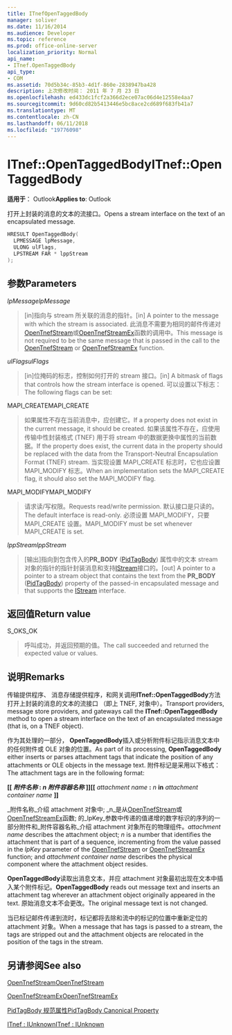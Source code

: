 ```yaml
---
title: ITnefOpenTaggedBody
manager: soliver
ms.date: 11/16/2014
ms.audience: Developer
ms.topic: reference
ms.prod: office-online-server
localization_priority: Normal
api_name:
- ITnef.OpenTaggedBody
api_type:
- COM
ms.assetid: 70d5b34c-85b3-4d1f-860e-2838947ba428
description: 上次修改时间： 2011 年 7 月 23 日
ms.openlocfilehash: ed433dc1fcf2a366d2ece07ac06d4e12558e4aa7
ms.sourcegitcommit: 9d60cd82b5413446e5bc8ace2cd689f683fb41a7
ms.translationtype: MT
ms.contentlocale: zh-CN
ms.lasthandoff: 06/11/2018
ms.locfileid: "19776098"
---
```

# <a name="itnefopentaggedbody"></a><span data-ttu-id="4aa70-103">ITnef::OpenTaggedBody</span><span class="sxs-lookup"><span data-stu-id="4aa70-103">ITnef::OpenTaggedBody</span></span>

  
  
<span data-ttu-id="4aa70-104">**适用于**： Outlook</span><span class="sxs-lookup"><span data-stu-id="4aa70-104">**Applies to**: Outlook</span></span> 
  
<span data-ttu-id="4aa70-105">打开上封装的消息的文本的流接口。</span><span class="sxs-lookup"><span data-stu-id="4aa70-105">Opens a stream interface on the text of an encapsulated message.</span></span>
  
```cpp
HRESULT OpenTaggedBody(
  LPMESSAGE lpMessage,
  ULONG ulFlags,
  LPSTREAM FAR * lppStream
);
```

## <a name="parameters"></a><span data-ttu-id="4aa70-106">参数</span><span class="sxs-lookup"><span data-stu-id="4aa70-106">Parameters</span></span>

 <span data-ttu-id="4aa70-107">_lpMessage_</span><span class="sxs-lookup"><span data-stu-id="4aa70-107">_lpMessage_</span></span>
  
> <span data-ttu-id="4aa70-108">[in]指向与 stream 所关联的消息的指针。</span><span class="sxs-lookup"><span data-stu-id="4aa70-108">[in] A pointer to the message with which the stream is associated.</span></span> <span data-ttu-id="4aa70-109">此消息不需要为相同的邮件传递对[OpenTnefStream](opentnefstream.md)或[OpenTnefStreamEx](opentnefstreamex.md)函数的调用中。</span><span class="sxs-lookup"><span data-stu-id="4aa70-109">This message is not required to be the same message that is passed in the call to the [OpenTnefStream](opentnefstream.md) or [OpenTnefStreamEx](opentnefstreamex.md) function.</span></span> 
    
 <span data-ttu-id="4aa70-110">_ulFlags_</span><span class="sxs-lookup"><span data-stu-id="4aa70-110">_ulFlags_</span></span>
  
> <span data-ttu-id="4aa70-111">[in]位掩码的标志，控制如何打开的 stream 接口。</span><span class="sxs-lookup"><span data-stu-id="4aa70-111">[in] A bitmask of flags that controls how the stream interface is opened.</span></span> <span data-ttu-id="4aa70-112">可以设置以下标志：</span><span class="sxs-lookup"><span data-stu-id="4aa70-112">The following flags can be set:</span></span>
    
<span data-ttu-id="4aa70-113">MAPI_CREATE</span><span class="sxs-lookup"><span data-stu-id="4aa70-113">MAPI_CREATE</span></span> 
  
> <span data-ttu-id="4aa70-114">如果属性不存在当前消息中，应创建它。</span><span class="sxs-lookup"><span data-stu-id="4aa70-114">If a property does not exist in the current message, it should be created.</span></span> <span data-ttu-id="4aa70-115">如果该属性不存在，应使用传输中性封装格式 (TNEF) 用于将 stream 中的数据更换中属性的当前数据。</span><span class="sxs-lookup"><span data-stu-id="4aa70-115">If the property does exist, the current data in the property should be replaced with the data from the Transport-Neutral Encapsulation Format (TNEF) stream.</span></span> <span data-ttu-id="4aa70-116">当实现设置 MAPI_CREATE 标志时，它也应设置 MAPI_MODIFY 标志。</span><span class="sxs-lookup"><span data-stu-id="4aa70-116">When an implementation sets the MAPI_CREATE flag, it should also set the MAPI_MODIFY flag.</span></span>
    
<span data-ttu-id="4aa70-117">MAPI_MODIFY</span><span class="sxs-lookup"><span data-stu-id="4aa70-117">MAPI_MODIFY</span></span> 
  
> <span data-ttu-id="4aa70-118">请求读/写权限。</span><span class="sxs-lookup"><span data-stu-id="4aa70-118">Requests read/write permission.</span></span> <span data-ttu-id="4aa70-119">默认接口是只读的。</span><span class="sxs-lookup"><span data-stu-id="4aa70-119">The default interface is read-only.</span></span> <span data-ttu-id="4aa70-120">必须设置 MAPI_MODIFY，只要 MAPI_CREATE 设置。</span><span class="sxs-lookup"><span data-stu-id="4aa70-120">MAPI_MODIFY must be set whenever MAPI_CREATE is set.</span></span>
    
 <span data-ttu-id="4aa70-121">_lppStream_</span><span class="sxs-lookup"><span data-stu-id="4aa70-121">_lppStream_</span></span>
  
> <span data-ttu-id="4aa70-122">[输出]指向到包含传入的**PR_BODY** ([PidTagBody](pidtagbody-canonical-property.md)) 属性中的文本 stream 对象的指针的指针封装消息和支持[IStream](http://msdn.microsoft.com/library/stg.istream%28Office.15%29.aspx)接口的。</span><span class="sxs-lookup"><span data-stu-id="4aa70-122">[out] A pointer to a pointer to a stream object that contains the text from the **PR_BODY** ([PidTagBody](pidtagbody-canonical-property.md)) property of the passed-in encapsulated message and that supports the [IStream](http://msdn.microsoft.com/library/stg.istream%28Office.15%29.aspx) interface.</span></span> 
    
## <a name="return-value"></a><span data-ttu-id="4aa70-123">返回值</span><span class="sxs-lookup"><span data-stu-id="4aa70-123">Return value</span></span>

<span data-ttu-id="4aa70-124">S_OK</span><span class="sxs-lookup"><span data-stu-id="4aa70-124">S_OK</span></span> 
  
> <span data-ttu-id="4aa70-125">呼叫成功，并返回预期的值。</span><span class="sxs-lookup"><span data-stu-id="4aa70-125">The call succeeded and returned the expected value or values.</span></span>
    
## <a name="remarks"></a><span data-ttu-id="4aa70-126">说明</span><span class="sxs-lookup"><span data-stu-id="4aa70-126">Remarks</span></span>

<span data-ttu-id="4aa70-127">传输提供程序、 消息存储提供程序，和网关调用**ITnef::OpenTaggedBody**方法打开上封装的消息的文本的流接口 （即上 TNEF, 对象中）。</span><span class="sxs-lookup"><span data-stu-id="4aa70-127">Transport providers, message store providers, and gateways call the **ITnef::OpenTaggedBody** method to open a stream interface on the text of an encapsulated message (that is, on a TNEF object).</span></span> 
  
<span data-ttu-id="4aa70-128">作为其处理的一部分， **OpenTaggedBody**插入或分析附件标记指示消息文本中的任何附件或 OLE 对象的位置。</span><span class="sxs-lookup"><span data-stu-id="4aa70-128">As part of its processing, **OpenTaggedBody** either inserts or parses attachment tags that indicate the position of any attachments or OLE objects in the message text.</span></span> <span data-ttu-id="4aa70-129">附件标记是采用以下格式：</span><span class="sxs-lookup"><span data-stu-id="4aa70-129">The attachment tags are in the following format:</span></span> 
  
 <span data-ttu-id="4aa70-130">**[[** **_附件名称_ **:** _n_ _附件容器名称_** **]]**</span><span class="sxs-lookup"><span data-stu-id="4aa70-130">**[[** _attachment name_ **:** _n_ **in** _attachment container name_ **]]**</span></span>
  
 <span data-ttu-id="4aa70-131">_附件名称_介绍 attachment 对象中; _n_是从[OpenTnefStream](opentnefstream.md)或[OpenTnefStreamEx](opentnefstreamex.md)函数; 的_lpKey_参数中传递的值递增的数字标识的序列的一部分附件和_附件容器名称_介绍 attachment 对象所在的物理组件。</span><span class="sxs-lookup"><span data-stu-id="4aa70-131">_attachment name_ describes the attachment object;  _n_ is a number that identifies the attachment that is part of a sequence, incrementing from the value passed in the  _lpKey_ parameter of the [OpenTnefStream](opentnefstream.md) or [OpenTnefStreamEx](opentnefstreamex.md) function; and  _attachment container name_ describes the physical component where the attachment object resides.</span></span> 
  
 <span data-ttu-id="4aa70-132">**OpenTaggedBody**读取出消息文本，并应 attachment 对象最初出现在文本中插入某个附件标记。</span><span class="sxs-lookup"><span data-stu-id="4aa70-132">**OpenTaggedBody** reads out message text and inserts an attachment tag wherever an attachment object originally appeared in the text.</span></span> <span data-ttu-id="4aa70-133">原始消息文本不会更改。</span><span class="sxs-lookup"><span data-stu-id="4aa70-133">The original message text is not changed.</span></span> 
  
<span data-ttu-id="4aa70-134">当已标记邮件传递到流时，标记都将去除和流中的标记的位置中重新定位的 attachment 对象。</span><span class="sxs-lookup"><span data-stu-id="4aa70-134">When a message that has tags is passed to a stream, the tags are stripped out and the attachment objects are relocated in the position of the tags in the stream.</span></span>
  
## <a name="see-also"></a><span data-ttu-id="4aa70-135">另请参阅</span><span class="sxs-lookup"><span data-stu-id="4aa70-135">See also</span></span>



[<span data-ttu-id="4aa70-136">OpenTnefStream</span><span class="sxs-lookup"><span data-stu-id="4aa70-136">OpenTnefStream</span></span>](opentnefstream.md)
  
[<span data-ttu-id="4aa70-137">OpenTnefStreamEx</span><span class="sxs-lookup"><span data-stu-id="4aa70-137">OpenTnefStreamEx</span></span>](opentnefstreamex.md)
  
[<span data-ttu-id="4aa70-138">PidTagBody 规范属性</span><span class="sxs-lookup"><span data-stu-id="4aa70-138">PidTagBody Canonical Property</span></span>](pidtagbody-canonical-property.md)
  
[<span data-ttu-id="4aa70-139">ITnef : IUnknown</span><span class="sxs-lookup"><span data-stu-id="4aa70-139">ITnef : IUnknown</span></span>](itnefiunknown.md)

